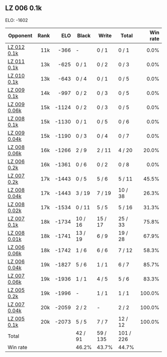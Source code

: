 ## LZ 006 0.1k ##

ELO: -1602

Opponent | Rank | ELO | Black | Write | Total | Win rate
---------|-----:|----:|-------|-------|-------|-------:
[LZ 012 0.1k](LZ%20012%200.1k.md) | 11k | -366 | - | 0 / 1 | 0 / 1 | 0.0%
[LZ 011 0.1k](LZ%20011%200.1k.md) | 13k | -625 | 0 / 1 | 0 / 2 | 0 / 3 | 0.0%
[LZ 010 0.1k](LZ%20010%200.1k.md) | 13k | -643 | 0 / 4 | 0 / 1 | 0 / 5 | 0.0%
[LZ 009 0.1k](LZ%20009%200.1k.md) | 14k | -997 | 0 / 2 | 0 / 3 | 0 / 5 | 0.0%
[LZ 009 0.06k](LZ%20009%200.06k.md) | 15k | -1124 | 0 / 2 | 0 / 3 | 0 / 5 | 0.0%
[LZ 008 0.1k](LZ%20008%200.1k.md) | 15k | -1130 | 0 / 1 | 0 / 5 | 0 / 6 | 0.0%
[LZ 009 0.04k](LZ%20009%200.04k.md) | 15k | -1190 | 0 / 3 | 0 / 4 | 0 / 7 | 0.0%
[LZ 008 0.06k](LZ%20008%200.06k.md) | 16k | -1266 | 2 / 9 | 2 / 11 | 4 / 20 | 20.0%
[LZ 006 0.2k](LZ%20006%200.2k.md) | 16k | -1361 | 0 / 6 | 0 / 2 | 0 / 8 | 0.0%
[LZ 007 0.2k](LZ%20007%200.2k.md) | 17k | -1443 | 0 / 5 | 5 / 6 | 5 / 11 | 45.5%
[LZ 008 0.04k](LZ%20008%200.04k.md) | 17k | -1443 | 3 / 19 | 7 / 19 | 10 / 38 | 26.3%
[LZ 008 0.02k](LZ%20008%200.02k.md) | 17k | -1534 | 0 / 11 | 5 / 5 | 5 / 16 | 31.3%
[LZ 007 0.1k](LZ%20007%200.1k.md) | 18k | -1734 | 10 / 16 | 15 / 17 | 25 / 33 | 75.8%
[LZ 008 0.01k](LZ%20008%200.01k.md) | 18k | -1741 | 13 / 19 | 6 / 9 | 19 / 28 | 67.9%
[LZ 006 0.06k](LZ%20006%200.06k.md) | 18k | -1742 | 1 / 6 | 6 / 6 | 7 / 12 | 58.3%
[LZ 006 0.04k](LZ%20006%200.04k.md) | 19k | -1827 | 5 / 6 | 1 / 1 | 6 / 7 | 85.7%
[LZ 007 0.06k](LZ%20007%200.06k.md) | 19k | -1936 | 1 / 1 | 4 / 5 | 5 / 6 | 83.3%
[LZ 005 0.2k](LZ%20005%200.2k.md) | 19k | -1996 | - | 1 / 1 | 1 / 1 | 100.0%
[LZ 007 0.04k](LZ%20007%200.04k.md) | 20k | -2059 | 2 / 2 | - | 2 / 2 | 100.0%
[LZ 005 0.1k](LZ%20005%200.1k.md) | 20k | -2073 | 5 / 5 | 7 / 7 | 12 / 12 | 100.0%
Total | | | 42 / 91 | 59 / 135 | 101 / 226 | 
Win rate| | | 46.2% | 43.7% | 44.7% | 
